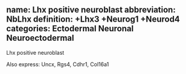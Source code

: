 name: Lhx positive neuroblast
abbreviation: NbLhx
definition: +Lhx3 +Neurog1 +Neurod4
categories: Ectodermal Neuronal Neuroectodermal
---

Lhx positive neuroblast

Also express:
Uncx, Rgs4, Cdhr1, Col16a1

